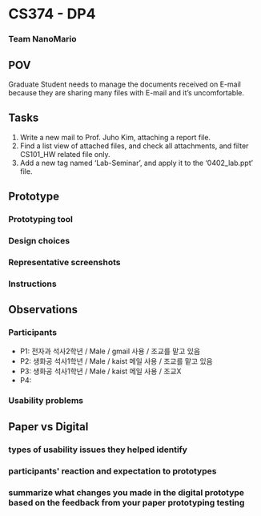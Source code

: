 # CS374 - DP4
### Team NanoMario

## POV
Graduate Student needs to manage the documents received on E-mail because they are sharing many files with E-mail and it’s uncomfortable.

## Tasks
1. Write a new mail to Prof. Juho Kim, attaching a report file.
2. Find a list view of attached files, and check all attachments, and filter CS101_HW related file only.
3. Add a new tag named ‘Lab-Seminar’, and apply it to the ‘0402_lab.ppt’ file.

## Prototype
### Prototyping tool

### Design choices

### Representative screenshots

### Instructions



## Observations
### Participants
- P1: 전자과 석사2학년 / Male / gmail 사용 / 조교를 맡고 있음
- P2: 생화공 석사1학년 / Male / kaist 메일 사용 / 조교를 맡고 있음
- P3: 생화공 석사1학년 / Male / kaist 메일 사용 / 조교X
- P4: 

### Usability problems


## Paper vs Digital
### types of usability issues they helped identify

### participants' reaction and expectation to prototypes

### summarize what changes you made in the digital prototype based on the feedback from your paper prototyping testing


